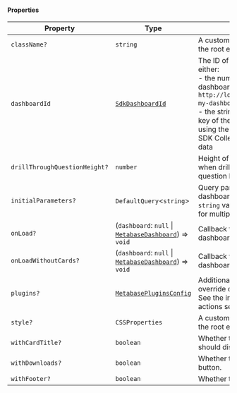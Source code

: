 #### Properties

| Property                                                              | Type                                                                           | Description                                                                                                                                                                                                                                                                                                                        |
| --------------------------------------------------------------------- | ------------------------------------------------------------------------------ | ---------------------------------------------------------------------------------------------------------------------------------------------------------------------------------------------------------------------------------------------------------------------------------------------------------------------------------- |
| <a id="classname"></a> `className?`                                   | `string`                                                                       | A custom class name to be added to the root element.                                                                                                                                                                                                                                                                               |
| <a id="dashboardid"></a> `dashboardId`                                | [`SdkDashboardId`](internal/SdkDashboardId.md)                                 | The ID of the dashboard. This is either: <br>- the numerical ID when accessing a dashboard link, i.e. `http://localhost:3000/dashboard/1-my-dashboard` where the ID is `1` <br>- the string ID found in the `entity_id` key of the dashboard object when using the API directly or using the SDK Collection Browser to return data |
| <a id="drillthroughquestionheight"></a> `drillThroughQuestionHeight?` | `number`                                                                       | Height of a question component when drilled from the dashboard to a question level.                                                                                                                                                                                                                                                |
| <a id="initialparameters"></a> `initialParameters?`                   | `DefaultQuery`<`string`>                                                       | Query parameters for the dashboard. For a single option, use a `string` value, and use a list of strings for multiple options.                                                                                                                                                                                                     |
| <a id="onload"></a> `onLoad?`                                         | (`dashboard`: `null` \| [`MetabaseDashboard`](MetabaseDashboard.md)) => `void` | Callback that is called when the dashboard is loaded.                                                                                                                                                                                                                                                                              |
| <a id="onloadwithoutcards"></a> `onLoadWithoutCards?`                 | (`dashboard`: `null` \| [`MetabaseDashboard`](MetabaseDashboard.md)) => `void` | Callback that is called when the dashboard is loaded without cards.                                                                                                                                                                                                                                                                |
| <a id="plugins"></a> `plugins?`                                       | [`MetabasePluginsConfig`](MetabasePluginsConfig.md)                            | Additional mapper function to override or add drill-down menu. See the implementing custom actions section for more details.                                                                                                                                                                                                       |
| <a id="style"></a> `style?`                                           | `CSSProperties`                                                                | A custom style object to be added to the root element.                                                                                                                                                                                                                                                                             |
| <a id="withcardtitle"></a> `withCardTitle?`                           | `boolean`                                                                      | Whether the dashboard cards should display a title.                                                                                                                                                                                                                                                                                |
| <a id="withdownloads"></a> `withDownloads?`                           | `boolean`                                                                      | Whether to hide the download button.                                                                                                                                                                                                                                                                                               |
| <a id="withfooter"></a> `withFooter?`                                 | `boolean`                                                                      | Whether to display the footer.                                                                                                                                                                                                                                                                                                     |

